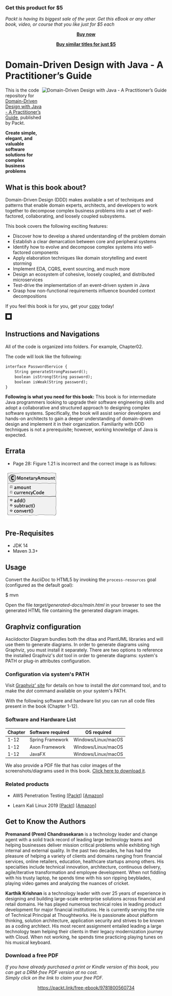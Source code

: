 
### Get this product for $5

<i>Packt is having its biggest sale of the year. Get this eBook or any other book, video, or course that you like just for $5 each</i>


<b><p align='center'>[Buy now](https://packt.link/9781800560734)</p></b>


<b><p align='center'>[Buy similar titles for just $5](https://subscription.packtpub.com/search)</p></b>


# Domain-Driven Design with Java - A Practitioner’s Guide

<a href="https://www.packtpub.com/programming/domain-driven-design-with-java-a-practitioner-s-guide?utm_source=github&utm_medium=repository&utm_campaign=9781800560734"><img src="https://static.packt-cdn.com/products/9781800560734/cover/smaller" alt="Domain-Driven Design with Java - A Practitioner’s Guide" height="256px" align="right"></a>

This is the code repository for [Domain-Driven Design with Java - A Practitioner’s Guide](https://www.packtpub.com/programming/domain-driven-design-with-java-a-practitioner-s-guide?utm_source=github&utm_medium=repository&utm_campaign=9781800560734), published by Packt.

**Create simple, elegant, and valuable software solutions for complex business problems**

## What is this book about?
Domain-Driven Design (DDD) makes available a set of techniques and patterns that enable domain experts, architects, and developers to work together to decompose complex business problems into a set of well-factored, collaborating, and loosely coupled subsystems. 

This book covers the following exciting features:
* Discover how to develop a shared understanding of the problem domain
* Establish a clear demarcation between core and peripheral systems
* Identify how to evolve and decompose complex systems into well-factored components
* Apply elaboration techniques like domain storytelling and event storming
* Implement EDA, CQRS, event sourcing, and much more
* Design an ecosystem of cohesive, loosely coupled, and distributed microservices
* Test-drive the implementation of an event-driven system in Java
* Grasp how non-functional requirements influence bounded context decompositions

If you feel this book is for you, get your [copy](https://www.amazon.com/dp/1800560737) today!

<a href="https://www.packtpub.com/?utm_source=github&utm_medium=banner&utm_campaign=GitHubBanner"><img src="https://raw.githubusercontent.com/PacktPublishing/GitHub/master/GitHub.png" 
alt="https://www.packtpub.com/" border="5" /></a>

## Instructions and Navigations
All of the code is organized into folders. For example, Chapter02.

The code will look like the following:
```
interface PasswordService {
    String generateStrongPassword();
    boolean isStrong(String password);
    boolean isWeak(String password);
}
```

**Following is what you need for this book:**
This book is for intermediate Java programmers looking to upgrade their software engineering skills and adopt a collaborative and structured approach to designing complex software systems. Specifically, the book will assist senior developers and hands-on architects to gain a deeper understanding of domain-driven design and implement it in their organization. Familiarity with DDD techniques is not a prerequisite; however, working knowledge of Java is expected.

## Errata

* Page 28: Figure 1.21 is incorrect and the correct image is as follows: 
<img src="https://github.com/PacktPublishing/Domain-Driven-Design-with-Java-A-Practitioner-s-Guide/blob/master/value-object-example.png">

## Pre-Requisites
* JDK 14
* Maven 3.3+

## Usage

Convert the AsciiDoc to HTML5 by invoking the `process-resources` goal (configured as the default goal):

 $ mvn

Open the file _target/generated-docs/main.html_ in your browser to see the generated HTML file containing the generated diagram images.

## Graphviz configuration
Asciidoctor Diagram bundles both the ditaa and PlantUML libraries and will use them to generate diagrams.
In order to generate diagrams using Graphviz, you must install it separately.
There are two options to reference the installed Graphviz's _dot_ tool in order to generate diagrams: system's PATH or plug-in attributes configuration.

### Configuration via system's PATH
Visit [Graphviz' site](http://www.graphviz.org/) for details on how to install the _dot_ command tool, and to make the _dot_ command available on your system's PATH.

With the following software and hardware list you can run all code files present in the book (Chapter 1-12).
### Software and Hardware List
| Chapter | Software required | OS required |
| -------- | ------------------------------------ | ----------------------------------- |
| 1-12 | Spring Framework | Windows/Linux/macOS |
| 1-12 | Axon Framework | Windows/Linux/macOS |
| 1-12 | JavaFX | Windows/Linux/macOS |

We also provide a PDF file that has color images of the screenshots/diagrams used in this book. [Click here to download it](https://packt.link/TwzEB).

### Related products
* AWS Penetration Testing [[Packt]](https://www.packtpub.com/product/aws-penetration-testing/9781839216923?utm_source=github&utm_medium=repository&utm_campaign=9781839216923) [[Amazon]](https://www.amazon.com/dp/1839216921)

* Learn Kali Linux 2019 [[Packt]](https://www.packtpub.com/free-ebook/learn-kali-linux-2019/9781789611809?utm_source=github&utm_medium=repository&utm_campaign=9781789611809) [[Amazon]](https://www.amazon.com/dp/1789611806)

## Get to Know the Authors
**Premanand (Prem) Chandrasekaran**
 is a technology leader and change agent with a solid track record of leading large technology teams and helping businesses deliver mission critical problems while exhibiting high internal and external quality. In the past two decades, he has had the pleasure of helping a variety of clients and domains ranging from financial services, online retailers, education, healthcare startups among others. His specialties include technical innovation, architecture, continuous delivery, agile/iterative transformation and employee development. When not fiddling with his trusty laptop, he spends time with his son ripping beyblades, playing video games and analyzing the nuances of cricket.

**Karthik Krishnan**
 is a technology leader with over 25 years of experience in designing and building large-scale enterprise solutions across financial and retail domains. He has played numerous technical roles in leading product development for major financial institutions. He is currently serving the role of Technical Principal at Thoughtworks. He is passionate about platform thinking, solution architecture, application security and strives to be known as a coding architect. His most recent assignment entailed leading a large technology team helping their clients in their legacy modernization journey with Cloud. When not working, he spends time practicing playing tunes on his musical keyboard.
### Download a free PDF

 <i>If you have already purchased a print or Kindle version of this book, you can get a DRM-free PDF version at no cost.<br>Simply click on the link to claim your free PDF.</i>
<p align="center"> <a href="https://packt.link/free-ebook/9781800560734">https://packt.link/free-ebook/9781800560734 </a> </p>